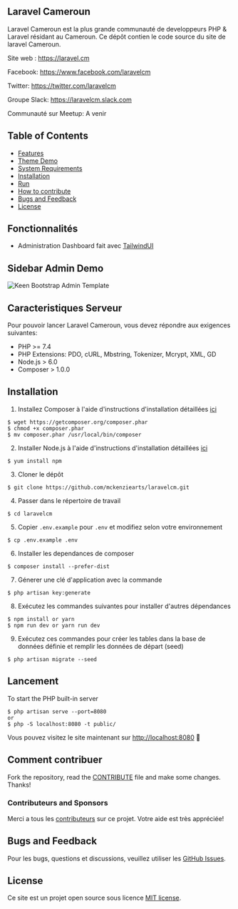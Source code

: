 ## Laravel Cameroun

Laravel Cameroun est la plus grande communauté de developpeurs PHP & Laravel résidant au Cameroun.
Ce dépôt contien le code source du site de laravel Cameroun.


Site web : https://laravel.cm

Facebook: https://www.facebook.com/laravelcm

Twitter: https://twitter.com/laravelcm

Groupe Slack: https://laravelcm.slack.com

Communauté sur Meetup: A venir

## Table of Contents

- [Features](#features)
- [Theme Demo](#theme-demo)
- [System Requirements](#system-requirements)
- [Installation](#installation)
- [Run](#run)
- [How to contribute](#how-to-contribute)
- [Bugs and Feedback](#bugs-and-feedback)
- [License](#license)

## Fonctionnalités

- Administration Dashboard fait avec [TailwindUI](https://tailwindui.com)

## Sidebar Admin Demo
![Keen Bootstrap Admin Template](http://keenthemes.com/keen/themes/keen/doc/assets/img/demos/demo1-1.png "Keen Theme Browser Preview")


## Caracteristiques Serveur
Pour pouvoir lancer Laravel Cameroun, vous devez répondre aux exigences suivantes:
- PHP >= 7.4
- PHP Extensions: PDO, cURL, Mbstring, Tokenizer, Mcrypt, XML, GD
- Node.js > 6.0
- Composer > 1.0.0

## Installation
1. Installez Composer à l'aide d'instructions d'installation détaillées [ici](https://getcomposer.org/doc/00-intro.md#installation-linux-unix-osx)
```
$ wget https://getcomposer.org/composer.phar
$ chmod +x composer.phar
$ mv composer.phar /usr/local/bin/composer
```
2. Installer Node.js à l'aide d'instructions d'installation détaillées [ici](https://nodejs.org/en/download/package-manager/)
```
$ yum install npm
```
3. Cloner le dépôt
```
$ git clone https://github.com/mckenziearts/laravelcm.git
```
4. Passer dans le répertoire de travail
```
$ cd laravelcm
```
5. Copier `.env.example` pour `.env` et modifiez selon votre environnement
```
$ cp .env.example .env
```
6. Installer les dependances de composer
```
$ composer install --prefer-dist
```
7. Génerer une clé d'application avec la commande
```
$ php artisan key:generate
```
8. Exécutez les commandes suivantes pour installer d'autres dépendances
```
$ npm install or yarn
$ npm run dev or yarn run dev
```
9. Exécutez ces commandes pour créer les tables dans la base de données définie et remplir les données de départ (seed)
```
$ php artisan migrate --seed
```

## Lancement

To start the PHP built-in server
```
$ php artisan serve --port=8080
or
$ php -S localhost:8080 -t public/
```

Vous pouvez visitez le site maintenant sur [http://localhost:8080](http://localhost:8080)  🙌

## Comment contribuer

Fork the repository, read the [CONTRIBUTE](CONTRIBUTE.md) file and make some changes.
Thanks!

### Contributeurs and Sponsors

Merci a tous les [contributeurs](https://github.com/mckenziearts/laravelcm/graphs/contributors) sur ce projet. Votre aide est très appréciée!

## Bugs and Feedback

Pour les bugs, questions et discussions, veuillez utiliser les [GitHub Issues](https://github.com/mckenziearts/laravelcm/issues).

## License

Ce site est un projet open source sous licence [MIT license](LICENSE).
